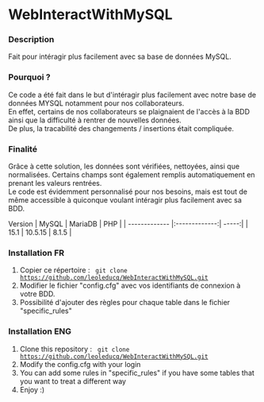 # WebInteractWithMySQL
### Description 
Fait pour intéragir plus facilement avec sa base de données MySQL.
### Pourquoi ?
Ce code a été fait dans le but d'intéragir plus facilement avec notre base de données MYSQL notamment pour nos collaborateurs.<br>
En effet, certains de nos collaborateurs se plaignaient de l'accès à la BDD ainsi que la difficulté à rentrer de nouvelles données.<br>
De plus, la tracabilité des changements / insertions était compliquée.
### Finalité
Grâce à cette solution, les données sont vérifiées, nettoyées, ainsi que normalisées. Certains champs sont également remplis automatiquement en prenant les valeurs rentrées.<br>
Le code est évidemment personnalisé pour nos besoins, mais est tout de même accessible à quiconque voulant intéragir plus facilement avec sa BDD.

Version
| MySQL        | MariaDB           | PHP  |
| ------------- |:-------------:| -----:|
| 15.1      | 10.5.15 | 8.1.5 |

### Installation FR
1. Copier ce répertoire : <code> git clone https://github.com/leoleducq/WebInteractWithMySQL.git </code>
2. Modifier le fichier "config.cfg" avec vos identifiants de connexion à votre BDD.
3. Possibilité d'ajouter des règles pour chaque table dans le fichier "specific_rules"
### Installation ENG
1. Clone this repository : <code> git clone https://github.com/leoleducq/WebInteractWithMySQL.git </code>
2. Modify the config.cfg with your login
3. You can add some rules in "specific_rules" if you have some tables that you want to treat a different way
4. Enjoy :)
